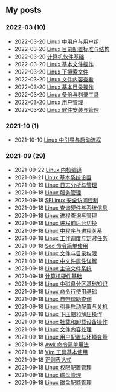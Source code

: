 ## My posts  
### **2022-03** (10)  
- 2022-03-20 [Linux 中用户与用户组](https://blog.x2b.net/2592592171/)  
- 2022-03-20 [Linux 目录配置标准与结构](https://blog.x2b.net/4087499240/)  
- 2022-03-20 [计算机软件基础](https://blog.x2b.net/2759544459/)  
- 2022-03-20 [Linux 基本文件操作](https://blog.x2b.net/3891118029/)  
- 2022-03-20 [Linux 下搜索文件](https://blog.x2b.net/3570307132/)  
- 2022-03-20 [Linux 文件内容查看](https://blog.x2b.net/1251081056/)  
- 2022-03-20 [Linux 基本目录操作](https://blog.x2b.net/735422586/)  
- 2022-03-20 [Linux 备份与刻录工具](https://blog.x2b.net/3733482185/)  
- 2022-03-20 [Linux 用户管理](https://blog.x2b.net/3199649610/)  
- 2022-03-20 [Linux 软件安装与管理](https://blog.x2b.net/1357678012/)  
  
  
### **2021-10** (1)  
- 2021-10-10 [Linux 中引导与启动流程](https://blog.x2b.net/4291230975/)  
  
  
### **2021-09** (29)  
- 2021-09-22 [Linux 内核编译](https://blog.x2b.net/3262096821/)  
- 2021-09-21 [Linux 基本系统设置](https://blog.x2b.net/3511703514/)  
- 2021-09-19 [Linux 日志分析与管理](https://blog.x2b.net/808925609/)  
- 2021-09-18 [Linux 服务管理](https://blog.x2b.net/1224880312/)  
- 2021-09-18 [SELinux 安全访问控制](https://blog.x2b.net/1359563972/)  
- 2021-09-18 [Linux 查询硬件与系统信息](https://blog.x2b.net/741506456/)  
- 2021-09-18 [Linux 进程查询与管理](https://blog.x2b.net/1804980384/)  
- 2021-09-18 [Linux 进程前后台切换](https://blog.x2b.net/517799084/)  
- 2021-09-18 [Linux 中程序与进程关系](https://blog.x2b.net/630034191/)  
- 2021-09-18 [Linux 工作调度与定时任务](https://blog.x2b.net/3847284551/)  
- 2021-09-18 [Sed 命令简单使用](https://blog.x2b.net/507701603/)  
- 2021-09-18 [Linux 文件与目录权限](https://blog.x2b.net/46662635/)  
- 2021-09-18 [Linux 中文件属性详解](https://blog.x2b.net/1872252014/)  
- 2021-09-18 [Linux 主流文件系统](https://blog.x2b.net/2794564793/)  
- 2021-09-18 [计算机硬件基础](https://blog.x2b.net/3847559470/)  
- 2021-09-18 [Linux 中磁盘分区基础知识](https://blog.x2b.net/3200821655/)  
- 2021-09-18 [Linux 命令行使用基础](https://blog.x2b.net/1784829336/)  
- 2021-09-18 [Linux 自带帮助查询](https://blog.x2b.net/4039294623/)  
- 2021-09-18 [Linux 引导启动配置与关机](https://blog.x2b.net/3107904477/)  
- 2021-09-18 [Linux 下压缩和解压操作](https://blog.x2b.net/635683850/)  
- 2021-09-18 [Linux 挂载和卸载设备操作](https://blog.x2b.net/848908018/)  
- 2021-09-18 [Linux 文件内容处理](https://blog.x2b.net/3847284551/)  
- 2021-09-18 [Linux 用户配置与环境变量](https://blog.x2b.net/1849958032/)  
- 2021-09-18 [Awk 命令简单用法](https://blog.x2b.net/1712308461/)  
- 2021-09-18 [Vim 工具基本使用](https://blog.x2b.net/17877528/)  
- 2021-09-18 [正则表达式](https://blog.x2b.net/794273428/)  
- 2021-09-18 [Linux 权限配置管理](https://blog.x2b.net/2354164977/)  
- 2021-09-18 [Linux 磁盘管理](https://blog.x2b.net/3491093041/)  
- 2021-09-18 [Linux 磁盘配额管理](https://blog.x2b.net/3427262780/)  
  
